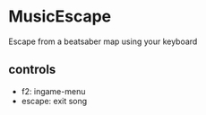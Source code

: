 # MusicEscape

Escape from a beatsaber map using your keyboard

## controls

- f2: ingame-menu
- escape: exit song
